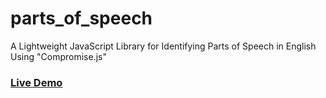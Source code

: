 # parts_of_speech
A Lightweight JavaScript Library for Identifying Parts of Speech in English Using "Compromise.js"
### [Live Demo](https://ehsanjelodar.github.io/parts_of_speech/parts_of_speech.html) 
